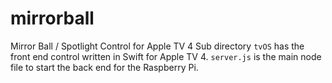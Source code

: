 # mirrorball
Mirror Ball / Spotlight Control for Apple TV 4
Sub directory `tvOS` has the front end control written in Swift for Apple TV 4. `server.js` is the main node file to start the back end for the Raspberry Pi.
